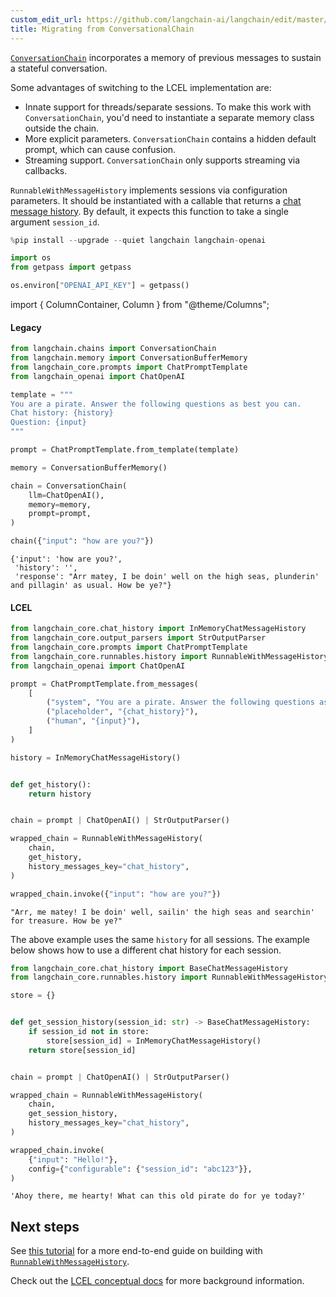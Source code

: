 ```yaml
---
custom_edit_url: https://github.com/langchain-ai/langchain/edit/master/docs/docs/versions/migrating_chains/conversation_chain.ipynb
title: Migrating from ConversationalChain
---
```


[`ConversationChain`](https://api.python.langchain.com/en/latest/chains/langchain.chains.conversation.base.ConversationChain.html) incorporates a memory of previous messages to sustain a stateful conversation.

Some advantages of switching to the LCEL implementation are:

- Innate support for threads/separate sessions. To make this work with `ConversationChain`, you'd need to instantiate a separate memory class outside the chain.
- More explicit parameters. `ConversationChain` contains a hidden default prompt, which can cause confusion.
- Streaming support. `ConversationChain` only supports streaming via callbacks.

`RunnableWithMessageHistory` implements sessions via configuration parameters. It should be instantiated with a callable that returns a [chat message history](https://api.python.langchain.com/en/latest/chat_history/langchain_core.chat_history.BaseChatMessageHistory.html). By default, it expects this function to take a single argument `session_id`.


```python
%pip install --upgrade --quiet langchain langchain-openai
```


```python
import os
from getpass import getpass

os.environ["OPENAI_API_KEY"] = getpass()
```

import { ColumnContainer, Column } from "@theme/Columns";

<ColumnContainer>
<Column>

#### Legacy



```python
from langchain.chains import ConversationChain
from langchain.memory import ConversationBufferMemory
from langchain_core.prompts import ChatPromptTemplate
from langchain_openai import ChatOpenAI

template = """
You are a pirate. Answer the following questions as best you can.
Chat history: {history}
Question: {input}
"""

prompt = ChatPromptTemplate.from_template(template)

memory = ConversationBufferMemory()

chain = ConversationChain(
    llm=ChatOpenAI(),
    memory=memory,
    prompt=prompt,
)

chain({"input": "how are you?"})
```



```output
{'input': 'how are you?',
 'history': '',
 'response': "Arr matey, I be doin' well on the high seas, plunderin' and pillagin' as usual. How be ye?"}
```


</Column>

<Column>

#### LCEL




```python
from langchain_core.chat_history import InMemoryChatMessageHistory
from langchain_core.output_parsers import StrOutputParser
from langchain_core.prompts import ChatPromptTemplate
from langchain_core.runnables.history import RunnableWithMessageHistory
from langchain_openai import ChatOpenAI

prompt = ChatPromptTemplate.from_messages(
    [
        ("system", "You are a pirate. Answer the following questions as best you can."),
        ("placeholder", "{chat_history}"),
        ("human", "{input}"),
    ]
)

history = InMemoryChatMessageHistory()


def get_history():
    return history


chain = prompt | ChatOpenAI() | StrOutputParser()

wrapped_chain = RunnableWithMessageHistory(
    chain,
    get_history,
    history_messages_key="chat_history",
)

wrapped_chain.invoke({"input": "how are you?"})
```



```output
"Arr, me matey! I be doin' well, sailin' the high seas and searchin' for treasure. How be ye?"
```



</Column>
</ColumnContainer>

The above example uses the same `history` for all sessions. The example below shows how to use a different chat history for each session.


```python
from langchain_core.chat_history import BaseChatMessageHistory
from langchain_core.runnables.history import RunnableWithMessageHistory

store = {}


def get_session_history(session_id: str) -> BaseChatMessageHistory:
    if session_id not in store:
        store[session_id] = InMemoryChatMessageHistory()
    return store[session_id]


chain = prompt | ChatOpenAI() | StrOutputParser()

wrapped_chain = RunnableWithMessageHistory(
    chain,
    get_session_history,
    history_messages_key="chat_history",
)

wrapped_chain.invoke(
    {"input": "Hello!"},
    config={"configurable": {"session_id": "abc123"}},
)
```



```output
'Ahoy there, me hearty! What can this old pirate do for ye today?'
```


## Next steps

See [this tutorial](/docs/tutorials/chatbot) for a more end-to-end guide on building with [`RunnableWithMessageHistory`](https://api.python.langchain.com/en/latest/runnables/langchain_core.runnables.history.RunnableWithMessageHistory.html).

Check out the [LCEL conceptual docs](/docs/concepts/#langchain-expression-language-lcel) for more background information.
